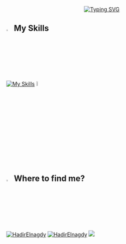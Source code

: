 <p align="center">
<a href="https://git.io/typing-svg"><img src="https://readme-typing-svg.demolab.com?font=Fira+Code&duration=2000&pause=1000&color=E37BF7&random=false&width=435&lines=Hey%2C+This+is+Hadir%F0%9F%91%8B+;Mobile+App+Developer;ITI+Student;Computer+Science+Graduate;ACPC+Finalist" alt="Typing SVG" /></a>
</p>

## <img src="https://media2.giphy.com/media/QssGEmpkyEOhBCb7e1/giphy.gif?cid=ecf05e47a0n3gi1bfqntqmob8g9aid1oyj2wr3ds3mg700bl&rid=giphy.gif" width ="3%"> My Skills
[![My Skills](https://skillicons.dev/icons?i=swift,apple,firebase,kotlin,java,c,cpp,git,github,linkedin,vscode,mysql,androidstudio,postman)](https://skillicons.dev) <img src="https://cdn.jsdelivr.net/gh/devicons/devicon/icons/xcode/xcode-original.svg" width = "5.5%"/>
          
          
          

          


## <img src="https://media.giphy.com/media/8cY8LQMDLhQ4Ml9fLe/giphy.gif" width ="3%"> Where to find me?

<p>
  <a href="https://www.linkedin.com/in/hadirelnagdy" target="_blank"><img src="https://img.shields.io/badge/LinkedIn-0077B5?style=for-the-badge&logo=linkedin&logoColor=white" alt="HadirElnagdy"/></a> 
  <a href="mailto:hadirelnagdy@gmail.com" target="_blank"><img src="https://img.shields.io/badge/Gmail-D14836?style=for-the-badge&logo=gmail&logoColor=white" alt="HadirElnagdy"/></a> 
  <a href="https://www.facebook.com/hadiirofathi.annajdy#" target="_blank"><img src="https://img.shields.io/badge/Facebook-0077B5?style=for-the-badge&logo=facebook&logoColor=white" /></a>    

</p>  
